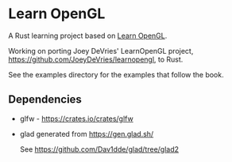 # Learn OpenGL

A Rust learning project based on [Learn OpenGL](https://learnopengl.com).

Working on porting Joey DeVries' LearnOpenGL project, https://github.com/JoeyDeVries/learnopengl, to Rust.

See the examples directory for the examples that follow the book.

## Dependencies

* glfw - https://crates.io/crates/glfw
* glad generated from https://gen.glad.sh/ 

  See https://github.com/Dav1dde/glad/tree/glad2


